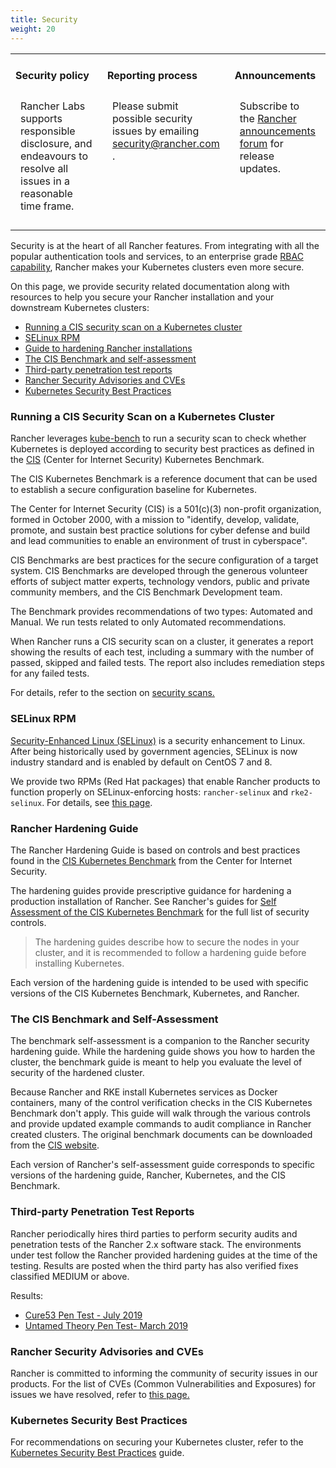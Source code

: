 ```yaml
---
title: Security
weight: 20
---
```


<table width="100%">
<tr style="vertical-align: top;">
<td width="30%" style="border: none;">
<h4>Security policy</h4>
<p style="padding: 8px">Rancher Labs supports responsible disclosure, and endeavours to resolve all issues in a reasonable time frame. </p>
</td>
<td width="30%" style="border: none;">
<h4>Reporting process</h4>
<p style="padding: 8px">Please submit possible security issues by emailing <a href="mailto:security@rancher.com">security@rancher.com</a> .</p>
</td>
<td width="30%" style="border: none;">
<h4>Announcements</h4>
<p style="padding: 8px">Subscribe to the <a href="https://forums.rancher.com/c/announcements">Rancher announcements forum</a> for release updates.</p>
</td>
</tr>
</table>

Security is at the heart of all Rancher features. From integrating with all the popular authentication tools and services, to an enterprise grade [RBAC capability]({{<baseurl>}}/rancher/v2.6/en/admin-settings/rbac), Rancher makes your Kubernetes clusters even more secure.

On this page, we provide security related documentation along with resources to help you secure your Rancher installation and your downstream Kubernetes clusters:

- [Running a CIS security scan on a Kubernetes cluster](#running-a-cis-security-scan-on-a-kubernetes-cluster)
- [SELinux RPM](#selinux-rpm)
- [Guide to hardening Rancher installations](#rancher-hardening-guide)
- [The CIS Benchmark and self-assessment](#the-cis-benchmark-and-self-assessment)
- [Third-party penetration test reports](#third-party-penetration-test-reports)
- [Rancher Security Advisories and CVEs](#rancher-security-advisories-and-cves)
- [Kubernetes Security Best Practices](#kubernetes-security-best-practices)

### Running a CIS Security Scan on a Kubernetes Cluster

Rancher leverages [kube-bench](https://github.com/aquasecurity/kube-bench) to run a security scan to check whether Kubernetes is deployed according to security best practices as defined in the [CIS](https://www.cisecurity.org/cis-benchmarks/) (Center for Internet Security) Kubernetes Benchmark.

The CIS Kubernetes Benchmark is a reference document that can be used to establish a secure configuration baseline for Kubernetes.

The Center for Internet Security (CIS) is a 501(c\)(3) non-profit organization, formed in October 2000, with a mission to "identify, develop, validate, promote, and sustain best practice solutions for cyber defense and build and lead communities to enable an environment of trust in cyberspace".

CIS Benchmarks are best practices for the secure configuration of a target system. CIS Benchmarks are developed through the generous volunteer efforts of subject matter experts, technology vendors, public and private community members, and the CIS Benchmark Development team.

The Benchmark provides recommendations of two types: Automated and Manual. We run tests related to only Automated recommendations.

When Rancher runs a CIS security scan on a cluster, it generates a report showing the results of each test, including a summary with the number of passed, skipped and failed tests. The report also includes remediation steps for any failed tests.

For details, refer to the section on [security scans.]({{<baseurl>}}/rancher/v2.6/en/security/cis-scans/)

### SELinux RPM

[Security-Enhanced Linux (SELinux)](https://en.wikipedia.org/wiki/Security-Enhanced_Linux) is a security enhancement to Linux. After being historically used by government agencies, SELinux is now industry standard and is enabled by default on CentOS 7 and 8.

We provide two RPMs (Red Hat packages) that enable Rancher products to function properly on SELinux-enforcing hosts: `rancher-selinux` and `rke2-selinux`. For details, see [this page]({{<baseurl>}}/rancher/v2.6/en/security/selinux).

### Rancher Hardening Guide

The Rancher Hardening Guide is based on controls and best practices found in the <a href="https://www.cisecurity.org/benchmark/kubernetes/" target="_blank">CIS Kubernetes Benchmark</a> from the Center for Internet Security.

The hardening guides provide prescriptive guidance for hardening a production installation of Rancher. See Rancher's guides for [Self Assessment of the CIS Kubernetes Benchmark](#the-cis-benchmark-and-self-sssessment) for the full list of security controls.

> The hardening guides describe how to secure the nodes in your cluster, and it is recommended to follow a hardening guide before installing Kubernetes.

Each version of the hardening guide is intended to be used with specific versions of the CIS Kubernetes Benchmark, Kubernetes, and Rancher.

### The CIS Benchmark and Self-Assessment

The benchmark self-assessment is a companion to the Rancher security hardening guide. While the hardening guide shows you how to harden the cluster, the benchmark guide is meant to help you evaluate the level of security of the hardened cluster.

Because Rancher and RKE install Kubernetes services as Docker containers, many of the control verification checks in the CIS Kubernetes Benchmark don't apply. This guide will walk through the various controls and provide updated example commands to audit compliance in Rancher created clusters. The original benchmark documents can be downloaded from the [CIS website](https://www.cisecurity.org/benchmark/kubernetes/).

Each version of Rancher's self-assessment guide corresponds to specific versions of the hardening guide, Rancher, Kubernetes, and the CIS Benchmark.

### Third-party Penetration Test Reports

Rancher periodically hires third parties to perform security audits and penetration tests of the Rancher 2.x software stack. The environments under test follow the Rancher provided hardening guides at the time of the testing. Results are posted when the third party has also verified fixes classified MEDIUM or above.

Results:

- [Cure53 Pen Test - July 2019](https://releases.rancher.com/documents/security/pen-tests/2019/RAN-01-cure53-report.final.pdf)
- [Untamed Theory Pen Test- March 2019](https://releases.rancher.com/documents/security/pen-tests/2019/UntamedTheory-Rancher_SecurityAssessment-20190712_v5.pdf)

### Rancher Security Advisories and CVEs

Rancher is committed to informing the community of security issues in our products. For the list of CVEs (Common Vulnerabilities and Exposures) for issues we have resolved, refer to [this page.](./cve)

### Kubernetes Security Best Practices

For recommendations on securing your Kubernetes cluster, refer to the [Kubernetes Security Best Practices](./best-practices) guide.
